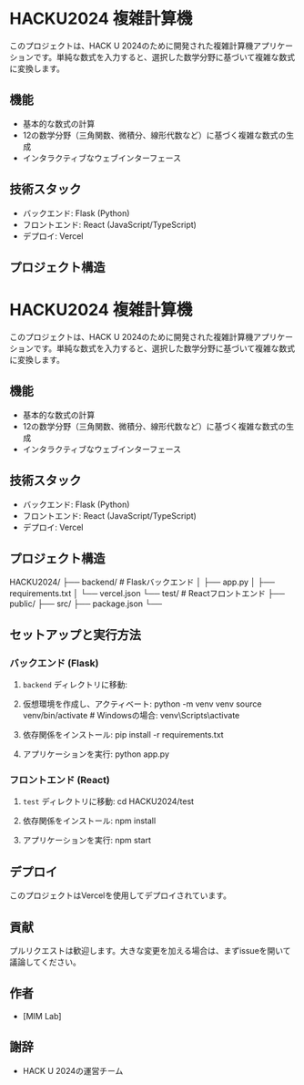 # HACKU2024 複雑計算機

このプロジェクトは、HACK U 2024のために開発された複雑計算機アプリケーションです。単純な数式を入力すると、選択した数学分野に基づいて複雑な数式に変換します。

## 機能

- 基本的な数式の計算
- 12の数学分野（三角関数、微積分、線形代数など）に基づく複雑な数式の生成
- インタラクティブなウェブインターフェース

## 技術スタック

- バックエンド: Flask (Python)
- フロントエンド: React (JavaScript/TypeScript)
- デプロイ: Vercel

## プロジェクト構造
# HACKU2024 複雑計算機

このプロジェクトは、HACK U 2024のために開発された複雑計算機アプリケーションです。単純な数式を入力すると、選択した数学分野に基づいて複雑な数式に変換します。

## 機能

- 基本的な数式の計算
- 12の数学分野（三角関数、微積分、線形代数など）に基づく複雑な数式の生成
- インタラクティブなウェブインターフェース

## 技術スタック

- バックエンド: Flask (Python)
- フロントエンド: React (JavaScript/TypeScript)
- デプロイ: Vercel

## プロジェクト構造
HACKU2024/
├── backend/           # Flaskバックエンド
│   ├── app.py
│   ├── requirements.txt
│   └── vercel.json
└── test/              # Reactフロントエンド
├── public/
├── src/
├── package.json
└── 

## セットアップと実行方法

### バックエンド (Flask)

1. `backend` ディレクトリに移動:

2. 仮想環境を作成し、アクティベート:
python -m venv venv
source venv/bin/activate  # Windowsの場合: venv\Scripts\activate

3. 依存関係をインストール:
pip install -r requirements.txt

4. アプリケーションを実行:
python app.py

### フロントエンド (React)

1. `test` ディレクトリに移動:
cd HACKU2024/test

2. 依存関係をインストール:
npm install

3. アプリケーションを実行:
npm start


## デプロイ

このプロジェクトはVercelを使用してデプロイされています。


## 貢献

プルリクエストは歓迎します。大きな変更を加える場合は、まずissueを開いて議論してください。


## 作者

- [MIM Lab]

## 謝辞

- HACK U 2024の運営チーム
